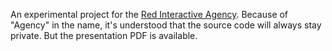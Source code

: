 An experimental project for the [Red Interactive Agency](https://ff0000.com/). Because of "Agency" in the name, it's understood that the source code will always stay private. But the presentation PDF is available.
